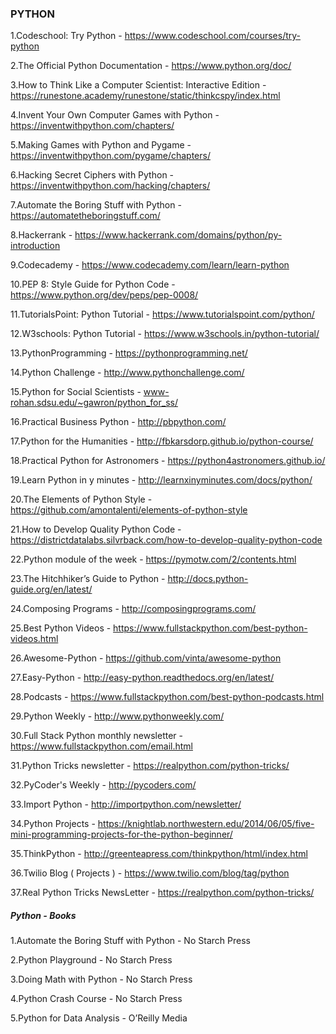 ### PYTHON

1.Codeschool: Try Python - https://www.codeschool.com/courses/try-python

2.The Official Python Documentation - https://www.python.org/doc/

3.How to Think Like a Computer Scientist: Interactive Edition - https://runestone.academy/runestone/static/thinkcspy/index.html

4.Invent Your Own Computer Games with Python - https://inventwithpython.com/chapters/

5.Making Games with Python and Pygame - https://inventwithpython.com/pygame/chapters/

6.Hacking Secret Ciphers with Python - https://inventwithpython.com/hacking/chapters/

7.Automate the Boring Stuff with Python - https://automatetheboringstuff.com/

8.Hackerrank - https://www.hackerrank.com/domains/python/py-introduction

9.Codecademy - https://www.codecademy.com/learn/learn-python

10.PEP 8: Style Guide for Python Code - https://www.python.org/dev/peps/pep-0008/

11.TutorialsPoint: Python Tutorial - https://www.tutorialspoint.com/python/

12.W3schools: Python Tutorial - https://www.w3schools.in/python-tutorial/

13.PythonProgramming - https://pythonprogramming.net/

14.Python Challenge - http://www.pythonchallenge.com/

15.Python for Social Scientists - www-rohan.sdsu.edu/~gawron/python_for_ss/

16.Practical Business Python - http://pbpython.com/

17.Python for the Humanities - http://fbkarsdorp.github.io/python-course/

18.Practical Python for Astronomers - https://python4astronomers.github.io/

19.Learn Python in y minutes - http://learnxinyminutes.com/docs/python/

20.The Elements of Python Style - https://github.com/amontalenti/elements-of-python-style

21.How to Develop Quality Python Code - https://districtdatalabs.silvrback.com/how-to-develop-quality-python-code

22.Python module of the week - https://pymotw.com/2/contents.html

23.The Hitchhiker’s Guide to Python - http://docs.python-guide.org/en/latest/

24.Composing Programs - http://composingprograms.com/

25.Best Python Videos - https://www.fullstackpython.com/best-python-videos.html

26.Awesome-Python - https://github.com/vinta/awesome-python

27.Easy-Python - http://easy-python.readthedocs.org/en/latest/

28.Podcasts - https://www.fullstackpython.com/best-python-podcasts.html

29.Python Weekly - http://www.pythonweekly.com/

30.Full Stack Python monthly newsletter - https://www.fullstackpython.com/email.html

31.Python Tricks newsletter - https://realpython.com/python-tricks/

32.PyCoder's Weekly - http://pycoders.com/

33.Import Python - http://importpython.com/newsletter/

34.Python Projects - https://knightlab.northwestern.edu/2014/06/05/five-mini-programming-projects-for-the-python-beginner/

35.ThinkPython - http://greenteapress.com/thinkpython/html/index.html

36.Twilio Blog ( Projects ) - https://www.twilio.com/blog/tag/python

37.Real Python Tricks NewsLetter - https://realpython.com/python-tricks/

##### Python - Books 

1.Automate the Boring Stuff with Python - No Starch Press

2.Python Playground - No Starch Press

3.Doing Math with Python - No Starch Press

4.Python Crash Course - No Starch Press

5.Python for Data Analysis - O’Reilly Media 
